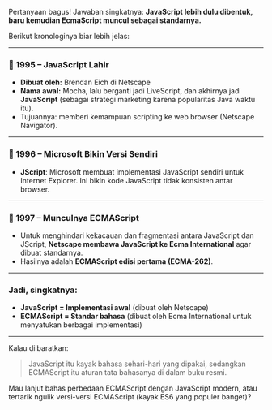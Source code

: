 Pertanyaan bagus! Jawaban singkatnya: **JavaScript lebih dulu dibentuk, baru kemudian EcmaScript muncul sebagai standarnya.**

Berikut kronologinya biar lebih jelas:

---

### 🔹 1995 – JavaScript Lahir
- **Dibuat oleh:** Brendan Eich di Netscape
- **Nama awal:** Mocha, lalu berganti jadi LiveScript, dan akhirnya jadi **JavaScript** (sebagai strategi marketing karena popularitas Java waktu itu).
- Tujuannya: memberi kemampuan scripting ke web browser (Netscape Navigator).

---

### 🔹 1996 – Microsoft Bikin Versi Sendiri
- **JScript**: Microsoft membuat implementasi JavaScript sendiri untuk Internet Explorer. Ini bikin kode JavaScript tidak konsisten antar browser.

---

### 🔹 1997 – Munculnya ECMAScript
- Untuk menghindari kekacauan dan fragmentasi antara JavaScript dan JScript, **Netscape membawa JavaScript ke Ecma International** agar dibuat standarnya.
- Hasilnya adalah **ECMAScript edisi pertama (ECMA-262)**.

---

### Jadi, singkatnya:
- **JavaScript = Implementasi awal** (dibuat oleh Netscape)
- **ECMAScript = Standar bahasa** (dibuat oleh Ecma International untuk menyatukan berbagai implementasi)

---

Kalau diibaratkan:
> JavaScript itu kayak bahasa sehari-hari yang dipakai, sedangkan ECMAScript itu aturan tata bahasanya di dalam buku resmi.

Mau lanjut bahas perbedaan ECMAScript dengan JavaScript modern, atau tertarik ngulik versi-versi ECMAScript (kayak ES6 yang populer banget)?